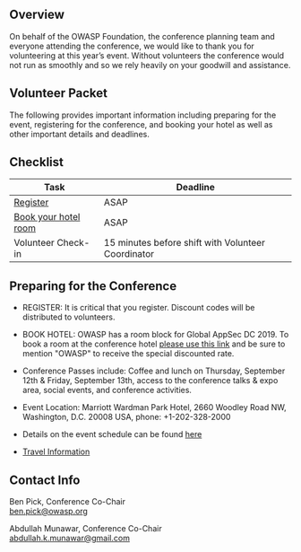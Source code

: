 
## Overview
On behalf of the OWASP Foundation, the conference planning team and everyone attending the conference, we would like to thank you for volunteering at this year’s event. Without volunteers the conference would not run as smoothly and so we rely heavily on your goodwill and assistance.

## Volunteer Packet
The following provides important information including preparing for the event, registering for the conference, and booking your hotel as well as other important details and deadlines. 

## Checklist

| Task | Deadline | 
| ------------- | ------------- |
| [Register](https://www.regonline.com/registration/Checkin.aspx?EventId=2568596) |  ASAP | 
| [Book your hotel room](https://book.passkey.com/go/appsec2019) |  ASAP | 
| Volunteer Check-in | 15 minutes before shift with Volunteer Coordinator | 

## Preparing for the Conference
* REGISTER: It is critical that you register. Discount codes will be distributed to volunteers.

* BOOK HOTEL: OWASP has a room block for Global AppSec DC 2019. To book a room at the conference hotel [please use this link](https://book.passkey.com/gt/217380196?gtid=bc2f9118845f0d602d77268b91d69497) and be sure to mention "OWASP" to receive the special discounted rate. 

* Conference Passes include: Coffee and lunch on Thursday, September 12th & Friday, September 13th, access to the conference talks & expo area, social events, and conference activities.

* Event Location:  Marriott Wardman Park Hotel, 2660 Woodley Road NW, Washington, D.C. 20008 USA, phone: +1-202-328-2000

* Details on the event schedule can be found [here](https://dc.globalappsec.org/program/schedule)

* [Travel Information](https://dc.globalappsec.org/venue/transportation)

## Contact Info

Ben Pick, Conference Co-Chair<br/>
ben.pick@owasp.org

Abdullah Munawar, Conference Co-Chair<br/>
abdullah.k.munawar@gmail.com



